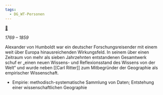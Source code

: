 ```yaml
---
tags:
  - DG_WT-Personen
---
```


[📅](https://cdn.knightlab.com/libs/timeline3/latest/embed/index.html?source=1ff0Rf1iWkiMOPr0-HhFfDhnTrWmRKe93FlHzkU5OTPQ&font=Default&lang=de&hash_bookmark=true&initial_zoom=2&height=1000#event-alexander-von-humboldt)

*1769 – 1859*

Alexander von Humboldt war ein deutscher Forschungsreisender mit einem weit über Europa hinausreichenden Wirkungsfeld. In seinem über einen Zeitraum von mehr als sieben Jahrzehnten entstandenen Gesamtwerk schuf er „einen neuen Wissens- und Reflexionsstand des Wissens von der Welt“ und wurde neben [[Carl Ritter]] zum Mitbegründer der Geographie als empirischer Wissenschaft.
- Empirie: methodisch-systematische Sammlung von Daten; Entstehung einer wissenschaftlichen Geographie